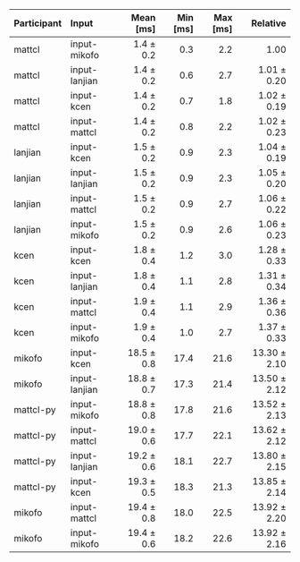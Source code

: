 | Participant | Input | Mean [ms] | Min [ms] | Max [ms] | Relative |
|:---|:---|---:|---:|---:|---:|
| mattcl | input-mikofo | 1.4 ± 0.2 | 0.3 | 2.2 | 1.00 |
| mattcl | input-lanjian | 1.4 ± 0.2 | 0.6 | 2.7 | 1.01 ± 0.20 |
| mattcl | input-kcen | 1.4 ± 0.2 | 0.7 | 1.8 | 1.02 ± 0.19 |
| mattcl | input-mattcl | 1.4 ± 0.2 | 0.8 | 2.2 | 1.02 ± 0.23 |
| lanjian | input-kcen | 1.5 ± 0.2 | 0.9 | 2.3 | 1.04 ± 0.19 |
| lanjian | input-lanjian | 1.5 ± 0.2 | 0.9 | 2.3 | 1.05 ± 0.20 |
| lanjian | input-mattcl | 1.5 ± 0.2 | 0.9 | 2.7 | 1.06 ± 0.22 |
| lanjian | input-mikofo | 1.5 ± 0.2 | 0.9 | 2.6 | 1.06 ± 0.23 |
| kcen | input-kcen | 1.8 ± 0.4 | 1.2 | 3.0 | 1.28 ± 0.33 |
| kcen | input-lanjian | 1.8 ± 0.4 | 1.1 | 2.8 | 1.31 ± 0.34 |
| kcen | input-mattcl | 1.9 ± 0.4 | 1.1 | 2.9 | 1.36 ± 0.36 |
| kcen | input-mikofo | 1.9 ± 0.4 | 1.0 | 2.7 | 1.37 ± 0.33 |
| mikofo | input-kcen | 18.5 ± 0.8 | 17.4 | 21.6 | 13.30 ± 2.10 |
| mikofo | input-lanjian | 18.8 ± 0.7 | 17.3 | 21.4 | 13.50 ± 2.12 |
| mattcl-py | input-mikofo | 18.8 ± 0.8 | 17.8 | 21.6 | 13.52 ± 2.13 |
| mattcl-py | input-mattcl | 19.0 ± 0.6 | 17.7 | 22.1 | 13.62 ± 2.12 |
| mattcl-py | input-lanjian | 19.2 ± 0.6 | 18.1 | 22.7 | 13.80 ± 2.15 |
| mattcl-py | input-kcen | 19.3 ± 0.5 | 18.3 | 21.3 | 13.85 ± 2.14 |
| mikofo | input-mattcl | 19.4 ± 0.8 | 18.0 | 22.5 | 13.92 ± 2.20 |
| mikofo | input-mikofo | 19.4 ± 0.6 | 18.2 | 22.6 | 13.92 ± 2.16 |
